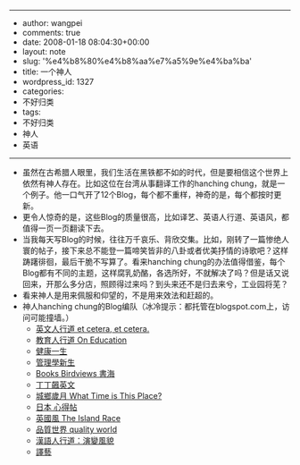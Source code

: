 - --
- author: wangpei
- comments: true
- date: 2008-01-18 08:04:30+00:00
- layout: note
- slug: '%e4%b8%80%e4%b8%aa%e7%a5%9e%e4%ba%ba'
- title: 一个神人
- wordpress_id: 1327
- categories:
- 不好归类
- tags:
- 不好归类
- 神人
- 英语
- --
- 虽然在古希腊人眼里，我们生活在黑铁都不如的时代，但是要相信这个世界上依然有神人存在。比如这位在台湾从事翻译工作的hanching chung，就是一个例子。他一口气开了12个Blog，每个都不重样，神奇的是，每个都按时更新。
- 更令人惊奇的是，这些Blog的质量很高，比如译艺、英语人行道、英语风，都值得一页一页翻读下去。
- 当我每天写Blog的时候，往往万千哀乐、背欣交集。比如，刚转了一篇惨绝人寰的帖子，接下来总不能登一篇啼笑皆非的八卦或者优美抒情的诗歌吧？这样踌躇徘徊，最后干脆不写算了。看来hanching chung的办法值得借鉴，每个Blog都有不同的主题，这样腐乳奶酪，各选所好，不就解决了吗？但是话又说回来，开那么多分店，照顾得过来吗？到头来还不是归去来兮，工业园将芜？
- 看来神人是用来佩服和仰望的，不是用来效法和赶超的。
- 神人hanching chung的Blog编队（冰冷提示：都托管在blogspot.com上，访问可能撞墙。）
    - [英文人行道 et cetera, et cetera.](http://word-watcher.blogspot.com/)
    - [教育人行道 On Education](http://hceducation.blogspot.com/)
    - [健康一生](http://hchealth.blogspot.com/)
    - [管理學新生](http://hcnew.blogspot.com/)
    - [Books Birdviews 書海](http://hcbooks.blogspot.com/)
    - [丁丁飆英文](http://tingtingenglish.blogspot.com/)
    - [城鄉歲月 What Time is This Place?](http://hcplace.blogspot.com/)
    - [日本 心得帖](http://hcjapan.blogspot.com/)
    - [英國風 The Island Race](http://ukislandrace.blogspot.com/)
    - [品質世界 quality world](http://hcdeming.blogspot.com/)
    - [漢語人行道：演變風貌](http://chinese-watch.blogspot.com/)
    - [譯藝](http://hctranslations.blogspot.com/)
